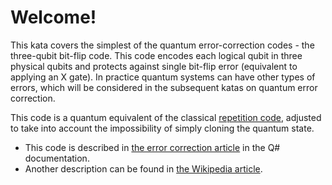 ﻿# Welcome!

This kata covers the simplest of the quantum error-correction codes - the three-qubit bit-flip code. This code encodes each logical qubit in three physical qubits and protects against single bit-flip error (equivalent to applying an X gate). In practice quantum systems can have other types of errors, which will be considered in the subsequent katas on quantum error correction.

This code is a quantum equivalent of the classical [repetition code](https://en.wikipedia.org/wiki/Repetition_code), adjusted to take into account the impossibility of simply cloning the quantum state. 

* This code is described in [the error correction article](https://docs.microsoft.com/en-us/quantum/libraries/error-correction) in the Q# documentation.
* Another description can be found in [the Wikipedia article](https://en.wikipedia.org/wiki/Quantum_error_correction#The_bit_flip_code).